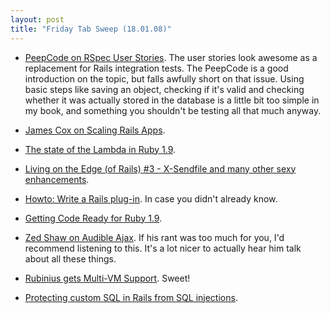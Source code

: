 ```yaml
---
layout: post
title: "Friday Tab Sweep (18.01.08)"
---
```

* [PeepCode on RSpec User Stories](http://peepcode.com/products/rspec-user-stories). The user stories look awesome as a replacement for Rails integration tests. The PeepCode is a good introduction on the topic, but falls awfully short on that issue. Using basic steps like saving an object, checking if it's valid and checking whether it was actually stored in the database is a little bit too simple in my book, and something you shouldn't be testing all that much anyway.

* [James Cox on Scaling Rails Apps](http://www.infoq.com/presentations/rails-scaling-james-cox).

* [The state of the Lambda in Ruby 1.9](http://www.infoq.com/news/2008/01/new-lambda-syntax).

* [Living on the Edge (of Rails) #3 - X-Sendfile and many other sexy enhancements](http://blog.codefront.net/2008/01/16/living-on-the-edge-of-rails-3-x-sendfile-and-many-other-sexy-enhancements/).

* [Howto: Write a Rails plug-in](http://www.sitepoint.com/blogs/2008/01/16/howto-write-a-plug-in/). In case you didn't already know.

* [Getting Code Ready for Ruby 1.9](http://blog.grayproductions.net/articles/getting_code_ready_for_ruby_19).

* [Zed Shaw on Audible Ajax](http://ajaxian.com/archives/zed-shaw-interview-on-rails-community-enterprise-ajax-patents-and-a-whole-lot-more). If his rant was too much for you, I'd recommend listening to this. It's a lot nicer to actually hear him talk about all these things.

* [Rubinius gets Multi-VM Support](http://www.infoq.com/news/2008/01/rubinius-multi-vm). Sweet!

* [Protecting custom SQL in Rails from SQL injections](http://t-a-w.blogspot.com/2008/01/protecting-custom-sql-in-rails-from-sql.html).